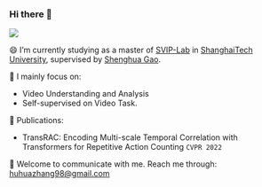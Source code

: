 ### Hi there 👋

<!--
**957001934/957001934** is a ✨ _special_ ✨ repository because its `README.md` (this file) appears on your GitHub profile.
Here are some ideas to get you started:

-  Pronouns: ...
- ⚡ Fun fact: ...
-->
![](https://github-readme-stats.vercel.app/api?username=957001934)


😄 I’m currently studying as a master of [SVIP-Lab](https://svip-lab.github.io/team.html) in [ShanghaiTech University](https://www.shanghaitech.edu.cn/), supervised by [Shenghua Gao](https://scholar.google.com/citations?hl=zh-CN&user=fe-1v0MAAAAJ).  

🌱 I mainly focus on:
 * Video Understanding and Analysis
 * Self-supervised on Video Task.   

👯 Publications:
 * TransRAC: Encoding Multi-scale Temporal Correlation with Transformers for Repetitive Action Counting `CVPR 2022`


 💬 Welcome to communicate with me. Reach me through: huhuazhang98@gmail.com  
